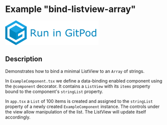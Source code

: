 # Example "bind-listview-array"

[![GitPod Logo](../../doc/run-in-gitpod.png)](https://gitpod.io/#example=bind-listview-array/https://github.com/eclipsesource/tabris-decorators/tree/master/examples/bind-listview-array)

## Description

Demonstrates how to bind a minimal ListView to an `Array` of strings.

In `ExampleComponent.tsx` we define a data-binding enabled component using the `@component` decorator. It contains a `ListView` with its `items` property bound to the component's `stringList` property.

In `app.tsx` a `List` of 100 items is created and assigned to the `stringList` property of a newly created `ExampleComponent` instance. The controls under the view allow manipulation of the list. The ListView will update itself accordingly.
